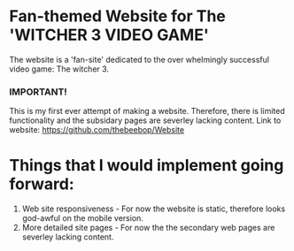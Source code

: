 # Fan-themed Website for The 'WITCHER 3 VIDEO GAME'
The website is a 'fan-site' dedicated to the over whelmingly successful video game: The witcher 3.

### IMPORTANT!
This is my first ever attempt of making a website. Therefore, there is limited functionality and the subsidary pages are severley lacking content.
Link to website: https://github.com/thebeebop/Website

# Things that I would implement going forward:
1. Web site responsiveness - For now the website is static, therefore looks god-awful on the mobile version.  
2. More detailed site pages - For now the the secondary web pages are severley lacking content.

